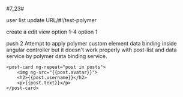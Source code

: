 #7_23#

user list update URL/#!/test-polymer

create a edit view
option 1-4
option 1

push 2
Attempt to apply polymer custom element data binding inside angular controller but it doesn't 
work properly with post-list and data service by polymer data binding service. 

<div class="container1" layout vertical center>

    <post-card ng-repeat="post in posts">
        <img ng-src="{{post.avatar}}">
        <h2>{{post.username}}</h2>
        <p>{{post.text}}</p>
    </post-card>
<!--
polymer data binding
<post-list show="all"></post-list>
-->

</div>

